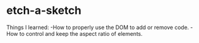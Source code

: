 # etch-a-sketch
Things I learned: 
-How to properly use the DOM to add or remove code.
-How to control and keep the aspect ratio of elements. 
